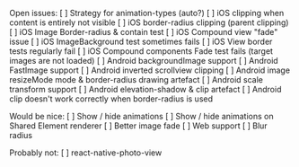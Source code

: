 Open issues:
[ ] Strategy for animation-types (auto?)
[ ] iOS clipping when content is entirely not visible
[ ] iOS border-radius clipping (parent clipping)
[ ] iOS Image Border-radius & contain test
[ ] iOS Compound view "fade" issue
[ ] iOS ImageBackground test sometimes fails
[ ] iOS View border tests regularly fail
[ ] iOS Compound components Fade test fails (target images are not loaded)
[ ] Android backgroundImage support
[ ] Android FastImage support
[ ] Android inverted scrollview clipping
[ ] Android image resizeMode mode & border-radius drawing artefact
[ ] Android scale transform support
[ ] Android elevation-shadow & clip artefact
[ ] Android clip doesn't work correctly when border-radius is used

Would be nice:
[ ] Show / hide animations
[ ] Show / hide animations on Shared Element renderer
[ ] Better image fade
[ ] Web support
[ ] Blur radius

Probably not:
[ ] react-native-photo-view